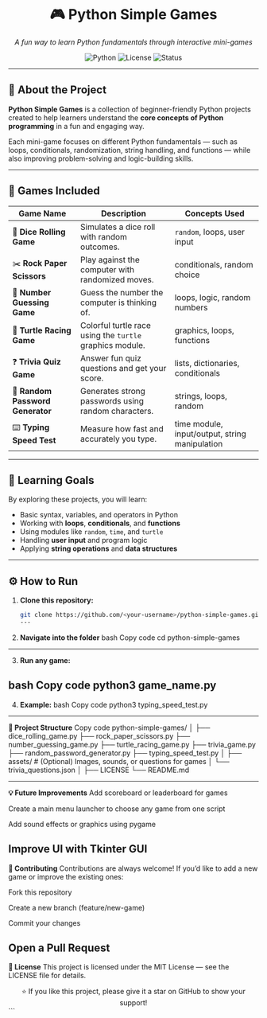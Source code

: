 <div align="center">

# 🎮 Python Simple Games
*A fun way to learn Python fundamentals through interactive mini-games*

![Python](https://img.shields.io/badge/Python-3.x-blue?logo=python)
![License](https://img.shields.io/badge/License-MIT-green)
![Status](https://img.shields.io/badge/Status-Active-success)

</div>

---

## 🧩 About the Project

**Python Simple Games** is a collection of beginner-friendly Python projects created to help learners understand the **core concepts of Python programming** in a fun and engaging way.  

Each mini-game focuses on different Python fundamentals — such as loops, conditionals, randomization, string handling, and functions — while also improving problem-solving and logic-building skills.

---

## 🎯 Games Included

| Game Name | Description | Concepts Used |
|------------|--------------|----------------|
| 🎲 **Dice Rolling Game** | Simulates a dice roll with random outcomes. | `random`, loops, user input |
| ✂️ **Rock Paper Scissors** | Play against the computer with randomized moves. | conditionals, random choice |
| 🔢 **Number Guessing Game** | Guess the number the computer is thinking of. | loops, logic, random numbers |
| 🐢 **Turtle Racing Game** | Colorful turtle race using the `turtle` graphics module. | graphics, loops, functions |
| ❓ **Trivia Quiz Game** | Answer fun quiz questions and get your score. | lists, dictionaries, conditionals |
| 🔐 **Random Password Generator** | Generates strong passwords using random characters. | strings, loops, random |
| ⌨️ **Typing Speed Test** | Measure how fast and accurately you type. | time module, input/output, string manipulation |

---

## 🧠 Learning Goals

By exploring these projects, you will learn:
- Basic syntax, variables, and operators in Python  
- Working with **loops**, **conditionals**, and **functions**  
- Using modules like `random`, `time`, and `turtle`  
- Handling **user input** and program logic  
- Applying **string operations** and **data structures**  

---

## ⚙️ How to Run

1. **Clone this repository:**
   ```bash
   git clone https://github.com/<your-username>/python-simple-games.git
   ---
2. **Navigate into the folder**
bash
Copy code
cd python-simple-games
---

3. **Run any game:**

bash
Copy code
python3 game_name.py
---
4. **Example:**
bash
Copy code
python3 typing_speed_test.py
---

**📁 Project Structure**
Copy code
python-simple-games/
│
├── dice_rolling_game.py
├── rock_paper_scissors.py
├── number_guessing_game.py
├── turtle_racing_game.py
├── trivia_game.py
├── random_password_generator.py
├── typing_speed_test.py
│
├── assets/                 # (Optional) Images, sounds, or questions for games
│   └── trivia_questions.json
│
├── LICENSE
└── README.md

----
**💡 Future Improvements**
Add scoreboard or leaderboard for games

Create a main menu launcher to choose any game from one script

Add sound effects or graphics using pygame

Improve UI with Tkinter GUI
----

**🤝 Contributing**
Contributions are always welcome!
If you’d like to add a new game or improve the existing ones:

Fork this repository

Create a new branch (feature/new-game)

Commit your changes

Open a Pull Request
----

**📜 License**
This project is licensed under the MIT License — see the LICENSE file for details.

<div align="center">
⭐ If you like this project, please give it a star on GitHub to show your support!
</div> ```
